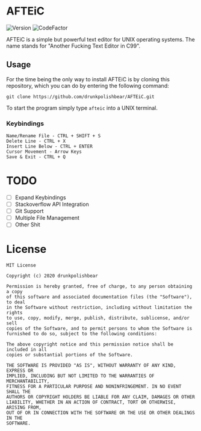 # AFTEiC
![Version](https://img.shields.io/badge/version-0.0.1-blue)
![CodeFactor](https://www.codefactor.io/repository/github/drunkpolishbear/afteic/badge)

AFTEiC is a simple but powerful text editor for UNIX operating systems. The name stands for "Another Fucking Text Editor in C99".
## Usage
For the time being the only way to install AFTEiC is by cloning this repository, which you can do by entering the following command:
```
git clone https://github.com/drunkpolishbear/AFTEiC.git
```
To start the program simply type `afteic` into a UNIX terminal.
### Keybindings
```
Name/Rename File - CTRL + SHIFT + S
Delete Line - CTRL + X
Insert Line Below - CTRL + ENTER
Cursor Movement - Arrow Keys
Save & Exit - CTRL + Q
```

# TODO
- [ ] Expand Keybindings
- [ ] Stackoverflow API Integration
- [ ] Git Support
- [ ] Multiple File Management
- [ ] Other Shit
# License
```
MIT License

Copyright (c) 2020 drunkpolishbear

Permission is hereby granted, free of charge, to any person obtaining a copy
of this software and associated documentation files (the "Software"), to deal
in the Software without restriction, including without limitation the rights
to use, copy, modify, merge, publish, distribute, sublicense, and/or sell
copies of the Software, and to permit persons to whom the Software is
furnished to do so, subject to the following conditions:

The above copyright notice and this permission notice shall be included in all
copies or substantial portions of the Software.

THE SOFTWARE IS PROVIDED "AS IS", WITHOUT WARRANTY OF ANY KIND, EXPRESS OR
IMPLIED, INCLUDING BUT NOT LIMITED TO THE WARRANTIES OF MERCHANTABILITY,
FITNESS FOR A PARTICULAR PURPOSE AND NONINFRINGEMENT. IN NO EVENT SHALL THE
AUTHORS OR COPYRIGHT HOLDERS BE LIABLE FOR ANY CLAIM, DAMAGES OR OTHER
LIABILITY, WHETHER IN AN ACTION OF CONTRACT, TORT OR OTHERWISE, ARISING FROM,
OUT OF OR IN CONNECTION WITH THE SOFTWARE OR THE USE OR OTHER DEALINGS IN THE
SOFTWARE.
